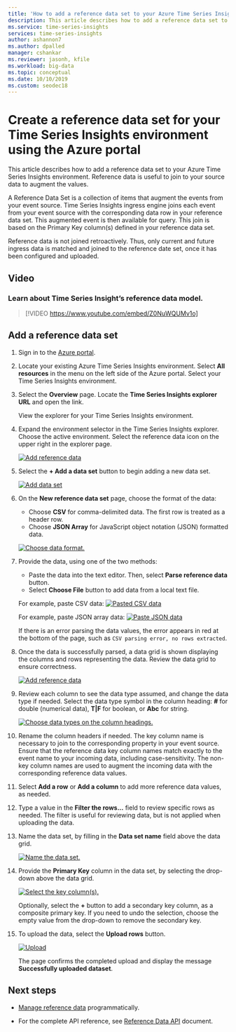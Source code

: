 ```yaml
---
title: 'How to add a reference data set to your Azure Time Series Insights environment | Microsoft Docs'
description: This article describes how to add a reference data set to augment data in your Azure Time Series Insights environment.
ms.service: time-series-insights
services: time-series-insights
author: ashannon7
ms.author: dpalled
manager: cshankar
ms.reviewer: jasonh, kfile
ms.workload: big-data
ms.topic: conceptual
ms.date: 10/10/2019
ms.custom: seodec18
---
```


# Create a reference data set for your Time Series Insights environment using the Azure portal

This article describes how to add a reference data set to your Azure Time Series Insights environment. Reference data is useful to join to your source data to augment the values.

A Reference Data Set is a collection of items that augment the events from your event source. Time Series Insights ingress engine joins each event from your event source with the corresponding data row in your reference data set. This augmented event is then available for query. This join is based on the Primary Key column(s) defined in your reference data set.

Reference data is not joined retroactively. Thus, only current and future ingress data is matched and joined to the reference date set, once it has been configured and uploaded.

## Video

### Learn about Time Series Insight’s reference data model.</br>

> [!VIDEO https://www.youtube.com/embed/Z0NuWQUMv1o]

## Add a reference data set

1. Sign in to the [Azure portal](https://portal.azure.com).

1. Locate your existing Azure Time Series Insights environment. Select **All resources** in the menu on the left side of the Azure portal. Select your Time Series Insights environment.

1. Select the **Overview** page. Locate the **Time Series Insights explorer URL** and open the link.  

   View the explorer for your Time Series Insights environment.

1. Expand the environment selector in the Time Series Insights explorer. Choose the active environment. Select the reference data icon on the upper right in the explorer page.

   [![Add reference data](media/add-reference-data-set/add-reference-data.png)](media/add-reference-data-set/add-reference-data.png#lightbox)

1. Select the **+ Add a data set** button to begin adding a new data set.

   [![Add data set](media/add-reference-data-set/add-data-set.png)](media/add-reference-data-set/add-data-set.png#lightbox)

1. On the **New reference data set** page, choose the format of the data:

   - Choose **CSV** for comma-delimited data. The first row is treated as a header row.
   - Choose **JSON Array** for JavaScript object notation (JSON) formatted data.

   [![Choose data format.](media/add-reference-data-set/add-data.png)](media/add-reference-data-set/add-data.png#lightbox)

1. Provide the data, using one of the two methods:

   - Paste the data into the text editor. Then, select **Parse reference data** button.
   - Select **Choose File** button to add data from a local text file.

   For example, paste CSV data:
   [![Pasted CSV data](media/add-reference-data-set/csv-data-pasted.png)](media/add-reference-data-set/csv-data-pasted.png#lightbox)

   For example, paste JSON array data:
   [![Paste JSON data](media/add-reference-data-set/json-data-pasted.png)](media/add-reference-data-set/json-data-pasted.png#lightbox)

   If there is an error parsing the data values, the error appears in red at the bottom of the page, such as `CSV parsing error, no rows extracted`.

1. Once the data is successfully parsed, a data grid is shown displaying the columns and rows representing the data.  Review the data grid to ensure correctness.

   [![Add reference data](media/add-reference-data-set/parse-data.png)](media/add-reference-data-set/parse-data.png#lightbox)

1. Review each column to see the data type assumed, and change the data type if needed.  Select the data type symbol in the column heading: **#** for double (numerical data), **T|F** for boolean, or **Abc** for string.

   [![Choose data types on the column headings.](media/add-reference-data-set/choose-datatypes.png)](media/add-reference-data-set/choose-datatypes.png#lightbox)

1. Rename the column headers if needed. The key column name is necessary to join to the corresponding property in your event source. Ensure that the reference data key column names match exactly to the event name to your incoming data, including case-sensitivity. The non-key column names are used to augment the incoming data with the corresponding reference data values.

1. Select **Add a row** or **Add a column** to add more reference data values, as needed.

1. Type a value in the **Filter the rows...** field to review specific rows as needed. The filter is useful for reviewing data, but is not applied when uploading the data.

1. Name the data set, by filling in the **Data set name** field above the data grid.

    [![Name the data set.](media/add-reference-data-set/name-reference-dataset.png)](media/add-reference-data-set/name-reference-dataset.png#lightbox)

1. Provide the **Primary Key** column in the data set, by selecting the drop-down above the data grid.

    [![Select the key column(s).](media/add-reference-data-set/set-primary-key.png)](media/add-reference-data-set/set-primary-key.png#lightbox)

    Optionally, select the **+** button to add a secondary key column, as a composite primary key. If you need to undo the selection, choose the empty value from the drop-down to remove the secondary key.

1. To upload the data, select the **Upload rows** button.

    [![Upload](media/add-reference-data-set/upload-rows.png)](media/add-reference-data-set/upload-rows.png#lightbox)

    The page confirms the completed upload and display the message **Successfully uploaded dataset**.

## Next steps

* [Manage reference data](time-series-insights-manage-reference-data-csharp.md) programmatically.

* For the complete API reference, see [Reference Data API](https://docs.microsoft.com/rest/api/time-series-insights/ga-reference-data-api) document.
